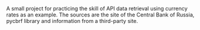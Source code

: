 A small project for practicing the skill of API data retrieval using currency rates as an example. The sources are the site of the Central Bank of Russia, pycbrf library and information from a third-party site. 
